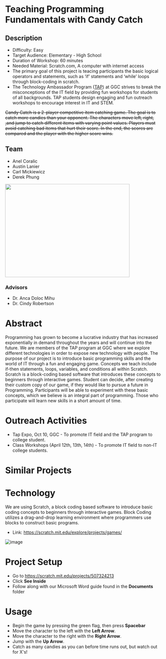 # Teaching Programming Fundamentals with Candy Catch

## Description 
* Difficulty: Easy
* Target Audience: Elementary - High School
* Duration of Workshop: 60 minutes
* Needed Material: Scratch.com, A computer with internet access
* The primary goal of this project is teacing participants the basic logical operators and statements, such as ‘if’ statements and ‘while’ loops through block-coding in scratch.
* The Technology Ambassador Program ([TAP](https://www.ggc.edu/academics/school-of-science-and-technology/research-internships-service-learning/technology-ambassador-program)) at GGC strives to break the misconceptions of the IT field by providing fun workshops for students of all backgrounds. TAP students design engaging and fun outreach workshops to encourage interest in IT and STEM.

~~Candy Catch is a 2-player competitive item catching game. The goal is to catch more candies than your opponent. The characters move left, right, ,and jump to catch different items with varying point values. Players must avoid catching bad items that hurt their score. In the end, the scores are compared and the player with the higher score wins.~~

## Team
* Anel Coralic
* Austin Lanier 
* Carl Mickiewicz
* Derek Phung

<img src="https://user-images.githubusercontent.com/79066007/116934103-7f5bd880-ac32-11eb-8bfb-fc42d3e68ebb.png" width="400" height="300"> 

### Advisors
* Dr. Anca Doloc Mihu
* Dr. Cindy Robertson

# Abstract 
Programming has grown to become a lucrative industry that has increased exponentially in demand throughout the years and will continue into the future. We are members of the TAP program at GGC where we explore different technologies in order to expose new technology with people. The purpose of our project is to introduce basic programming skills and the world of IT through a fun and engaging game. Concepts we teach include if-then statements, loops, variables, and conditions all within Scratch. Scratch is a block-coding based software that introduces these concepts to beginners through interactive games. Student can decide, after creating their custom copy of our game, if they would like to pursue a future in Programming. Participants will be able to experiment with these basic concepts, which we believe is an integral part of programming. Those who participate will learn new skills in a short amount of time. 

# Outreach Activities
- Tap Expo, Oct 10, GGC - To promote IT field and the TAP program to college student.
-  Class Workshops (April 12th, 13th, 14th) - To promote IT field to non-IT college students.

# Similar Projects
# Technology
We are using Scratch, a block coding based software to introduce basic coding concepts to beginners through interactive games. Block Coding utilizes a drag-and-drop learning environment where programmers use blocks to construct basic programs.
- Link: https://scratch.mit.edu/explore/projects/games/

![image](https://user-images.githubusercontent.com/79066007/116935108-e3cb6780-ac33-11eb-9b72-a2e10127654e.png)

# Project Setup
- Go to https://scratch.mit.edu/projects/507324213
- Click **See Inside**
- Follow along with our Microsoft Word guide found in the **Documents** folder

# Usage 
- Begin the game by pressing the green flag, then press **Spacebar**
- Move the character to the left with the **Left Arrow**.
- Move the character to the right with the **Right Arrow**.
- Jump with the **Up Arrow**.
- Catch as many candies as you can before time runs out, but watch out for X's!
